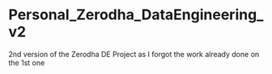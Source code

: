 # Personal_Zerodha_DataEngineering_v2
2nd version of the Zerodha DE Project as I forgot the work already done on the 1st one
